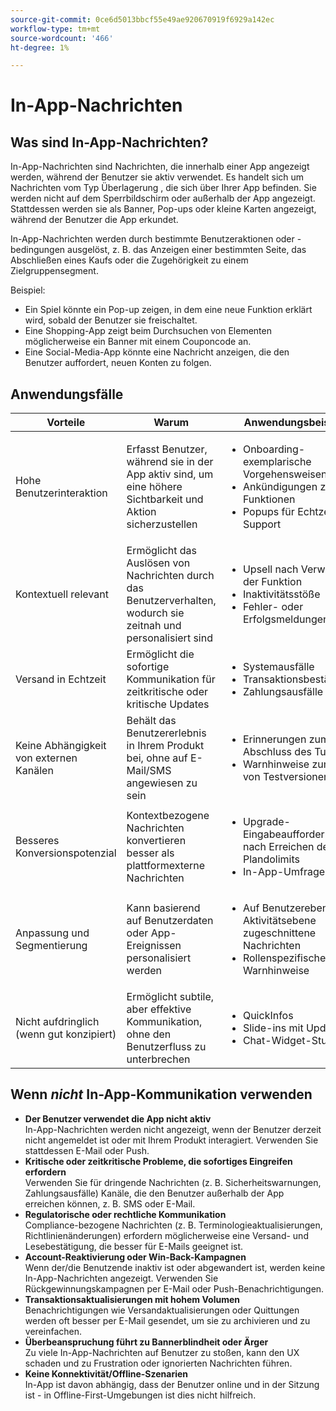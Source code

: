 ```yaml
---
source-git-commit: 0ce6d5013bbcf55e49ae920670919f6929a142ec
workflow-type: tm+mt
source-wordcount: '466'
ht-degree: 1%

---
```

# In-App-Nachrichten

## Was sind In-App-Nachrichten?

In-App-Nachrichten sind Nachrichten, die innerhalb einer App angezeigt werden, während der Benutzer sie aktiv verwendet. Es handelt sich um Nachrichten vom Typ Überlagerung , die sich über Ihrer App befinden. Sie werden nicht auf dem Sperrbildschirm oder außerhalb der App angezeigt. Stattdessen werden sie als Banner, Pop-ups oder kleine Karten angezeigt, während der Benutzer die App erkundet.

In-App-Nachrichten werden durch bestimmte Benutzeraktionen oder -bedingungen ausgelöst, z. B. das Anzeigen einer bestimmten Seite, das Abschließen eines Kaufs oder die Zugehörigkeit zu einem Zielgruppensegment.


Beispiel:

* Ein Spiel könnte ein Pop-up zeigen, in dem eine neue Funktion erklärt wird, sobald der Benutzer sie freischaltet.
* Eine Shopping-App zeigt beim Durchsuchen von Elementen möglicherweise ein Banner mit einem Couponcode an.
* Eine Social-Media-App könnte eine Nachricht anzeigen, die den Benutzer auffordert, neuen Konten zu folgen.

## Anwendungsfälle

| **Vorteile** | **Warum** | **Anwendungsbeispiele** |
|----------------------------------|------------------------------------------------------------------------|----------------------------------------------------------------------------------------|
| Hohe Benutzerinteraktion | Erfasst Benutzer, während sie in der App aktiv sind, um eine höhere Sichtbarkeit und Aktion sicherzustellen | <ul><li>Onboarding-exemplarische Vorgehensweisen</li><li>Ankündigungen zu Funktionen</li><li>Popups für Echtzeit-Support</li></ul> |
| Kontextuell relevant | Ermöglicht das Auslösen von Nachrichten durch das Benutzerverhalten, wodurch sie zeitnah und personalisiert sind | <ul><li> Upsell nach Verwendung der Funktion</li><li> Inaktivitätsstöße</li><li> Fehler- oder Erfolgsmeldungen</li></ul> |
| Versand in Echtzeit | Ermöglicht die sofortige Kommunikation für zeitkritische oder kritische Updates | <ul><li> Systemausfälle</li><li>Transaktionsbestätigungen</li><li>Zahlungsausfälle</li></ul> |
| Keine Abhängigkeit von externen Kanälen | Behält das Benutzererlebnis in Ihrem Produkt bei, ohne auf E-Mail/SMS angewiesen zu sein | <ul><li> Erinnerungen zum Abschluss des Tutorials</li><li>Warnhinweise zum Ablauf von Testversionen</li></ul> |
| Besseres Konversionspotenzial | Kontextbezogene Nachrichten konvertieren besser als plattformexterne Nachrichten | <ul><li> Upgrade-Eingabeaufforderungen nach Erreichen der Plandolimits</li><li>In-App-Umfragen</li></ul> |
| Anpassung und Segmentierung | Kann basierend auf Benutzerdaten oder App-Ereignissen personalisiert werden | <ul><li> Auf Benutzerebene oder Aktivitätsebene zugeschnittene Nachrichten</li><li> Rollenspezifische Warnhinweise </li></ul> |
| Nicht aufdringlich (wenn gut konzipiert) | Ermöglicht subtile, aber effektive Kommunikation, ohne den Benutzerfluss zu unterbrechen | <ul><li> QuickInfos</li><li>Slide-ins mit Updates</li><li>Chat-Widget-Stupser</li></ul> |


## Wenn *nicht* In-App-Kommunikation verwenden

* **Der Benutzer verwendet die App nicht aktiv**\
  In-App-Nachrichten werden nicht angezeigt, wenn der Benutzer derzeit nicht angemeldet ist oder mit Ihrem Produkt interagiert. Verwenden Sie stattdessen E-Mail oder Push.
* **Kritische oder zeitkritische Probleme, die sofortiges Eingreifen erfordern**\
  Verwenden Sie für dringende Nachrichten (z. B. Sicherheitswarnungen, Zahlungsausfälle) Kanäle, die den Benutzer außerhalb der App erreichen können, z. B. SMS oder E-Mail.
* **Regulatorische oder rechtliche Kommunikation**\
  Compliance-bezogene Nachrichten (z. B. Terminologieaktualisierungen, Richtlinienänderungen) erfordern möglicherweise eine Versand- und Lesebestätigung, die besser für E-Mails geeignet ist.
* **Account-Reaktivierung oder Win-Back-Kampagnen**\
  Wenn der/die Benutzende inaktiv ist oder abgewandert ist, werden keine In-App-Nachrichten angezeigt. Verwenden Sie Rückgewinnungskampagnen per E-Mail oder Push-Benachrichtigungen.
* **Transaktionsaktualisierungen mit hohem Volumen**\
  Benachrichtigungen wie Versandaktualisierungen oder Quittungen werden oft besser per E-Mail gesendet, um sie zu archivieren und zu vereinfachen.
* **Überbeanspruchung führt zu Bannerblindheit oder Ärger**\
  Zu viele In-App-Nachrichten auf Benutzer zu stoßen, kann den UX schaden und zu Frustration oder ignorierten Nachrichten führen.
* **Keine Konnektivität/Offline-Szenarien**\
  In-App ist davon abhängig, dass der Benutzer online und in der Sitzung ist - in Offline-First-Umgebungen ist dies nicht hilfreich.

